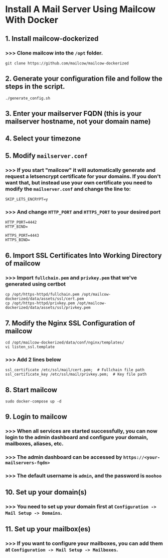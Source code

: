 # Install A Mail Server Using Mailcow With Docker
## 1. Install mailcow-dockerized
### >>> Clone mailcow into the `/opt` folder.

```
git clone https://github.com/mailcow/mailcow-dockerized
```

## 2. Generate your configuration file and follow the steps in the script.

```
./generate_config.sh
```

## 3. Enter your mailserver FQDN (this is your mailserver hostname, not your domain name)

## 4. Select your timezone

## 5. Modify `mailserver.conf`

### >>> If you start "mailcow" it will automatically generate and request a letsencrypt certificate for your domains. If you don't want that, but instead use your own certificate you need to modify the `mailserver.conf` and change the line to:

```
SKIP_LETS_ENCRYPT=y
```

### >>> And change `HTTP_PORT` and `HTTPS_PORT` to your desired port

```
HTTP_PORT=4442
HTTP_BIND=

HTTPS_PORT=4443
HTTPS_BIND=
```

## 6. Import SSL Certificates Into Working Directory of mailcow
### >>> Import `fullchain.pem` and `privkey.pem` that we've generated using certbot

```
cp /opt/https-httpd/fullchain.pem /opt/mailcow-dockerized/data/assets/ssl/cert.pem
cp /opt/https-httpd/privkey.pem /opt/mailcow-dockerized/data/assets/ssl/privkey.pem
```

## 7. Modify the Nginx SSL Configuration of mailcow

```
cd /opt/mailcow-dockerized/data/conf/nginx/templates/
vi listen_ssl.template
```

### >>> Add 2 lines below

```
ssl_certificate /etc/ssl/mail/cert.pem;  # Fullchain file path
ssl_certificate_key /etc/ssl/mail/privkey.pem;  # Key file path
```


## 8. Start mailcow

```
sudo docker-compose up -d
```

## 9. Login to mailcow

### >>> When all services are started successfully, you can now login to the admin dashboard and configure your domain, mailboxes, aliases, etc.

### >>> The admin dashboard can be accessed by `https://<your-mailservers-fqdn>`

### >>> The default username is `admin`, and the password is `moohoo`

## 10. Set up your domain(s)

### >>> You need to set up your domain first at `Configuration -> Mail Setup -> Domains`.

## 11. Set up your mailbox(es)

### >>> If you want to configure your mailboxes, you can add them at `Configuration -> Mail Setup -> Mailboxes`.

